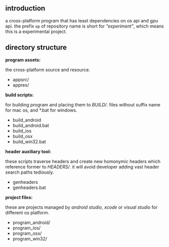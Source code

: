 ## introduction

a cross-platform program that has least dependencies on os api and gpu api.
the prefix `ep` of repository name is short for *"experiment"*,
which means this is a experimental project.

## directory structure

**program assets:**

the cross-platform source and resource.

* appsrc/
* appres/

**build scripts:**

for building program and placing them to *BUILD/*.
files without suffix name for mac os, and *.bat for windows.

* build_android
* build_android.bat
* build_ios
* build_osx
* build_win32.bat

**header auxiliary tool:**

these scripts traverse headers and create new homonymic headers
which reference former to *HEADERS/*.
it will avoid developer adding vast header search paths tediously.

* genheaders
* genheaders.bat

**project files:**

these are projects managed by *android studio*, *xcode* or *visual studio*
for different os platform.

* program_android/
* program_ios/
* program_osx/
* program_win32/
